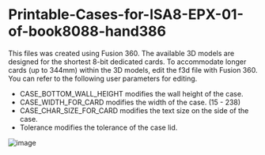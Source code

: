 # Printable-Cases-for-ISA8-EPX-01-of-book8088-hand386

This files was created using Fusion 360. The available 3D models are designed for the shortest 8-bit dedicated cards. To accommodate longer cards (up to 344mm) within the 3D models, edit the f3d file with Fusion 360. You can refer to the following user parameters for editing.

* CASE_BOTTOM_WALL_HEIGHT modifies the wall height of the case.
* CASE_WIDTH_FOR_CARD modifies the width of the case. (15 - 238)
* CASE_CHAR_SIZE_FOR_CARD modifies the text size on the side of the case.
* Tolerance modifies the tolerance of the case lid.	

![image](https://github.com/A-Small-Mice/Printable-Cases-for-ISA8-EPX-01-of-book8088-hand386/assets/112596327/12c27354-f1d1-4c0d-b0b3-b2856f84d3a2)
